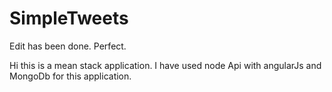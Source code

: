 # SimpleTweets
Edit has been done. Perfect.

Hi this is a mean stack application. I have used node Api with angularJs and MongoDb for this application.

